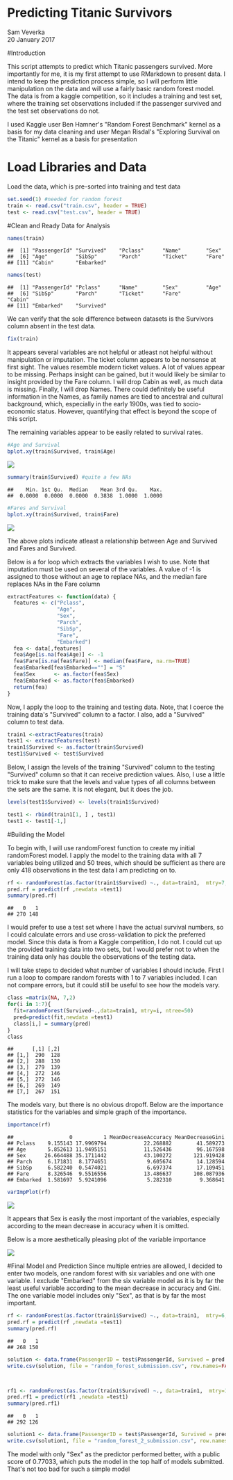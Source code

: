# Predicting Titanic Survivors
Sam Veverka  
20 January 2017  




#Introduction

This script attempts to predict which Titanic passengers survived. More importantly for me, it is my first attempt to use RMarkdown to present data. I intend to keep the prediction process simple, so I will perform little manipulation on the data and will use a fairly basic random forest model. The data is from a kaggle competition, so it includes a training and test set, where the training set observations included if the passenger survived and the test set observations do not.

I used Kaggle user Ben Hamner's "Random Forest Benchmark" kernel as a basis for my data cleaning and user Megan Risdal's "Exploring Survival on the Titanic" kernel as a basis for presentation


# Load Libraries and Data



Load the data, which is pre-sorted into training and test data


```r
set.seed(1) #needed for random forest
train <- read.csv("train.csv", header = TRUE)
test <- read.csv("test.csv", header = TRUE)
```



#Clean and Ready Data for Analysis

```r
names(train)
```

```
##  [1] "PassengerId" "Survived"    "Pclass"      "Name"        "Sex"        
##  [6] "Age"         "SibSp"       "Parch"       "Ticket"      "Fare"       
## [11] "Cabin"       "Embarked"
```

```r
names(test)
```

```
##  [1] "PassengerId" "Pclass"      "Name"        "Sex"         "Age"        
##  [6] "SibSp"       "Parch"       "Ticket"      "Fare"        "Cabin"      
## [11] "Embarked"    "Survived"
```

We can verify that the sole difference between datasets is the Survivors column absent in the test data.


```r
fix(train)
```

It appears several variables are not helpful or atleast not helpful without manipulation or imputation. The ticket column appears to be nonsense at first sight. The values resemble modern ticket values. A lot of values appear to be missing. Perhaps insight can be gained, but it would likely be similar to insight provided by the Fare column. I will drop Cabin as well, as much data is missing. Finally, I will drop Names. There could definitely be useful information in the Names, as family names are tied to ancestral and cultural background, which, especially in the early 1900s, was tied to socio-economic status. However, quantifying that effect is beyond the scope of this script.


The remaining variables appear to be easily related to survival rates.


```r
#Age and Survival
bplot.xy(train$Survived, train$Age)
```

![](titanic_files/figure-html/unnamed-chunk-5-1.png)<!-- -->

```r
summary(train$Survived) #quite a few NAs
```

```
##    Min. 1st Qu.  Median    Mean 3rd Qu.    Max. 
##  0.0000  0.0000  0.0000  0.3838  1.0000  1.0000
```

```r
#Fares and Survival
bplot.xy(train$Survived, train$Fare)
```

![](titanic_files/figure-html/unnamed-chunk-5-2.png)<!-- -->

The above plots indicate atleast a relationship between Age and Survived and Fares and Survived.

Below is a for loop which extracts the variables I wish to use. Note that imputation must be used on several of the variables. A value of -1 is assigned to those without an age to replace NAs, and the median fare replaces NAs in the Fare column


```r
extractFeatures <- function(data) {
  features <- c("Pclass",
                "Age",
                "Sex",
                "Parch",
                "SibSp",
                "Fare",
                "Embarked")
  fea <- data[,features]
  fea$Age[is.na(fea$Age)] <- -1
  fea$Fare[is.na(fea$Fare)] <- median(fea$Fare, na.rm=TRUE)
  fea$Embarked[fea$Embarked==""] = "S"
  fea$Sex      <- as.factor(fea$Sex)
  fea$Embarked <- as.factor(fea$Embarked)
  return(fea)
}
```

Now, I apply the loop to the training and testing data. Note, that I coerce the training data's "Survived" column to a factor. I also, add a "Survived" column to test data.


```r
train1 <-extractFeatures(train)
test1 <- extractFeatures(test)
train1$Survived <- as.factor(train$Survived)
test1$Survived <- test$Survived
```


Below, I assign the levels of the training "Survived" column to the testing 
"Survived" column so that it can receive prediction values. Also, I use a little trick to make sure that the levels and value types of all columns between the sets are the same. It is not elegant, but it does the job.


```r
levels(test1$Survived) <- levels(train1$Survived)

test1 <- rbind(train1[1, ] , test1)
test1 <- test1[-1,]
```


#Building the Model

To begin with, I will use randomForest function to create my initial randomForest model. I apply the model to the training data with all 7 variables being utilized and 50 trees, which should be sufficient as there are only 418 observations in the test data I am predicting on to.

```r
rf <- randomForest(as.factor(train1$Survived) ~., data=train1,  mtry=7, importance =TRUE, ntree = 50)
pred.rf = predict(rf ,newdata =test1)
summary(pred.rf)
```

```
##   0   1 
## 270 148
```

I would prefer to use a test set where I have the actual survival numbers, so I could calculate errors and use cross-validation to pick the preferred model. Since this data is from a Kaggle competition, I do not. I could cut up the provided training data into two sets, but I would prefer not to when the training data only has double the observations of the testing data.

I will take steps to decided what number of variables I should include. First I run a loop to compare random forests with 1 to 7 variables included. I can not compare errors, but it could still be useful to see how the models vary.



```r
class =matrix(NA, 7,2)
for(i in 1:7){
  fit=randomForest(Survived~.,data=train1, mtry=i, ntree=50)
  pred=predict(fit,newdata =test1)
  class[i,] = summary(pred)
}
class
```

```
##      [,1] [,2]
## [1,]  290  128
## [2,]  288  130
## [3,]  279  139
## [4,]  272  146
## [5,]  272  146
## [6,]  269  149
## [7,]  267  151
```

The models vary, but there is no obvious dropoff. Below are the importance statistics for the variables and simple graph of the importance.


```r
importance(rf)
```

```
##                  0          1 MeanDecreaseAccuracy MeanDecreaseGini
## Pclass    9.155143 17.9969794            22.268882        41.589273
## Age       5.852613 11.9495151            11.526436        96.167598
## Sex      26.664488 35.1711442            43.100272       121.919428
## Parch     6.171831  8.1774651             9.605674        14.128594
## SibSp     6.582240  0.5474021             6.697374        17.109451
## Fare      8.326546  9.5516556            13.486637       108.087936
## Embarked  1.581697  5.9241096             5.282310         9.368641
```

```r
varImpPlot(rf)
```

![](titanic_files/figure-html/unnamed-chunk-11-1.png)<!-- -->

It appears that Sex is easily the most important of the variables, especially according to the mean decrease in accuracy when it is omitted.

Below is a more aesthetically pleasing plot of the variable importance

![](titanic_files/figure-html/unnamed-chunk-12-1.png)<!-- -->

#Final Model and Prediction
Since multiple entries are allowed, I decided to enter two models, one random forest with six variables and one with one variable. I exclude "Embarked" from the six variable model as it is by far the least useful variable according to the mean decrease in accuracy and Gini. The one variable model includes only "Sex", as that is by far the most important.


```r
rf <- randomForest(as.factor(train1$Survived) ~., data=train1,  mtry=6, importance =TRUE, ntree = 50)
pred.rf = predict(rf ,newdata =test1)
summary(pred.rf)
```

```
##   0   1 
## 268 150
```

```r
solution <- data.frame(PassengerID = test$PassengerId, Survived = pred.rf)               
write.csv(solution, file = "random_forest_submission.csv", row.names=FALSE)



rf1 <- randomForest(as.factor(train1$Survived) ~., data=train1,  mtry=1, importance =TRUE, ntree = 50)
pred.rf1 = predict(rf1 ,newdata =test1)
summary(pred.rf1)
```

```
##   0   1 
## 292 126
```

```r
solution1 <- data.frame(PassengerID = test$PassengerId, Survived = pred.rf1)               
write.csv(solution1, file = "random_forest_2_submission.csv", row.names=FALSE)
```

The model with only "Sex" as the predictor performed better, with a public score of 0.77033, which puts the model in the top half of models submitted. That's not too bad for such a simple model
